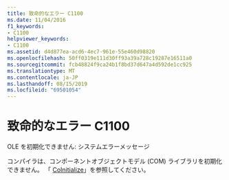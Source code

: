 ```yaml
---
title: 致命的なエラー C1100
ms.date: 11/04/2016
f1_keywords:
- C1100
helpviewer_keywords:
- C1100
ms.assetid: d4d877ea-acd6-4ec7-961e-55e460d98820
ms.openlocfilehash: 50ff0319e111d30ff93a39a728c19287e16511a0
ms.sourcegitcommit: fcb48824f9ca24b1f8bd37d647a4d592de1cc925
ms.translationtype: MT
ms.contentlocale: ja-JP
ms.lasthandoff: 08/15/2019
ms.locfileid: "69501054"
---
```

# <a name="fatal-error-c1100"></a>致命的なエラー C1100

OLE を初期化できません: システムエラーメッセージ

コンパイラは、コンポーネントオブジェクトモデル (COM) ライブラリを初期化できません。 「 [CoInitialize](/windows/win32/api/objbase/nf-objbase-coinitialize)」を参照してください。